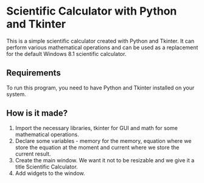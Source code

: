 # Scientific Calculator with Python and Tkinter

This is a simple scientific calculator created with Python and Tkinter. It can perform various mathematical operations and can be used as a replacement for the default Windows 8.1 scientific calculator.

## Requirements

To run this program, you need to have Python and Tkinter installed on your system.

## How is it made?

1. Import the necessary libraries, tkinter for GUI and math for some mathematical operations.
2. Declare some variables - memory for the memory, equation where we store the equation at the moment and current where we store the current result.
3. Create the main window. We want it not to be resizable and we give it a title Scientific Calculator.
4. Add widgets to the window.
